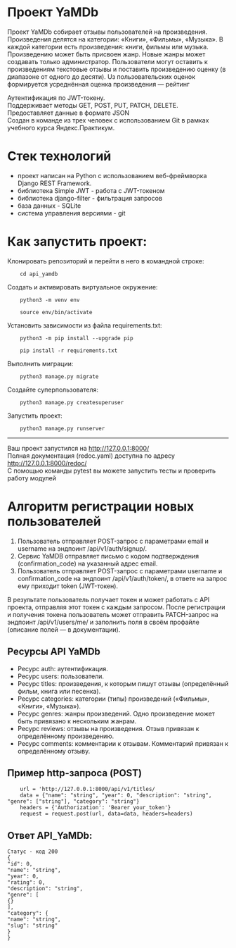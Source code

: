 # Проект YaMDb
 Проект YaMDb собирает отзывы пользователей на произведения. Произведения делятся на категории: «Книги», «Фильмы», «Музыка». 
 В каждой категории есть произведения: книги, фильмы или музыка. 
 Произведению может быть присвоен жанр. Новые жанры может создавать только администратор.
 Пользователи могут оставить к произведениям текстовые отзывы и поставить произведению оценку (в диапазоне от одного до десяти).
 Uз пользовательских оценок формируется усреднённая оценка произведения — рейтинг
 
 Аутентификация по JWT-токену.  
 Поддерживает методы GET, POST, PUT, PATCH, DELETE.  
 Предоставляет данные в формате JSON  
 Создан в команде из трех человек с использованием Git в рамках учебного курса Яндекс.Практикум.
 
# Стек технологий
- проект написан на Python с использованием веб-фреймворка Django REST Framework.
- библиотека Simple JWT - работа с JWT-токеном
- библиотека django-filter - фильтрация запросов
- база данных - SQLite
- система управления версиями - git

# Как запустить проект:
Клонировать репозиторий и перейти в него в командной строке:
```
    cd api_yamdb
```
Cоздать и активировать виртуальное окружение:
```
    python3 -m venv env
```
```
    source env/bin/activate
```
Установить зависимости из файла requirements.txt:
```
    python3 -m pip install --upgrade pip
```
```
    pip install -r requirements.txt
```
Выполнить миграции:
```
    python3 manage.py migrate
```
Создайте суперпользователя:
```
    python3 manage.py createsuperuser
```
Запустить проект:
```
    python3 manage.py runserver
```
____
Ваш проект запустился на http://127.0.0.1:8000/  
Полная документация (redoc.yaml) доступна по адресу http://127.0.0.1:8000/redoc/  
C помощью команды pytest вы можете запустить тесты и проверить работу модулей 

# Алгоритм регистрации новых пользователей

1. Пользователь отправляет POST-запрос с параметрами email и username на эндпоинт /api/v1/auth/signup/.
2. Сервис YaMDB отправляет письмо с кодом подтверждения (confirmation_code) на указанный адрес email.
3. Пользователь отправляет POST-запрос с параметрами username и confirmation_code на эндпоинт /api/v1/auth/token/, в ответе на запрос ему приходит token (JWT-токен).

В результате пользователь получает токен и может работать с API проекта, отправляя этот токен с каждым запросом.
После регистрации и получения токена пользователь может отправить PATCH-запрос на эндпоинт /api/v1/users/me/ и заполнить поля в своём профайле (описание полей — в документации).

## Ресурсы API YaMDb
- Ресурс auth: аутентификация.
- Ресурс users: пользователи.
- Ресурс titles: произведения, к которым пишут отзывы (определённый фильм, книга или песенка).
- Ресурс categories: категории (типы) произведений («Фильмы», «Книги», «Музыка»).
- Ресурс genres: жанры произведений. Одно произведение может быть привязано к нескольким жанрам.
- Ресурс reviews: отзывы на произведения. Отзыв привязан к определённому произведению.
- Ресурс comments: комментарии к отзывам. Комментарий привязан к определённому отзыву.

## Пример http-запроса (POST) 
```
    url = 'http://127.0.0.1:8000/api/v1/titles/  
    data = {"name": "string", "year": 0, "description": "string", "genre": ["string"], "category": "string"}  
    headers = {'Authorization': 'Bearer your_token'}  
    request = request.post(url, data=data, headers=headers)  
```
## Ответ API_YaMDb:
```
Статус - код 200
{
"id": 0,
"name": "string",
"year": 0,
"rating": 0,
"description": "string",
"genre": [
{}
],
"category": {
"name": "string",
"slug": "string"
}
}
```